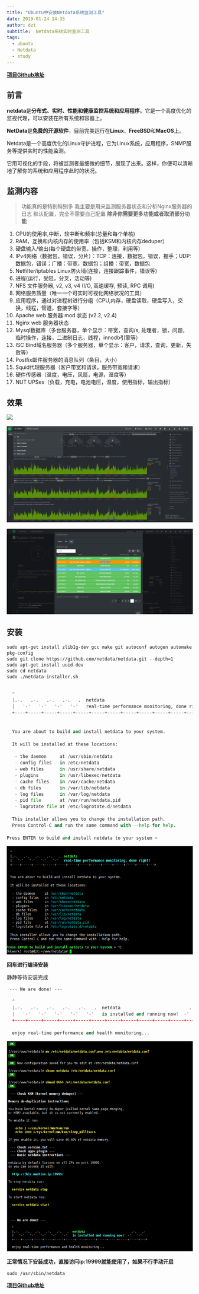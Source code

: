 ```yaml
---
title: "Ubuntu中安装Netdata系统监测工具"
date: 2019-01-24 14:35
author: dzt
subtitle:  Netdata系统实时监测工具
tags:
  - ubuntu
  - Netdata
  - study
---
```




[**项目Github地址**](https://github.com/ktsaou/netdata)



## 前言

**netdata**是**分布式、实时、性能和健康监控系统和应用程序**。它是一个高度优化的监视代理，可以安装在所有系统和容器上。

**NetData**是**免费的开源软件**，目前完美运行在**Linux**、**FreeBSD**和**MacOS**上。



Netdata是一个高度优化的Linux守护进程，它为Linux系统，应用程序，SNMP服务等提供实时的性能监测。

它用可视化的手段，将被监测者最细微的细节，展现了出来。这样，你便可以清晰地了解你的系统和应用程序此时的状况。





## 监测内容

> 功能真的是特别特别多
> 我主要是用来监测服务器状态和分析Nginx服务器的日志
> 默认配置，完全不需要自己配置
> **除非你需要更多功能或者取消部分功能**

1. CPU的使用率,中断，软中断和频率(总量和每个单核)
2. RAM，互换和内核内存的使用率（包括KSM和内核内存deduper）
3. 硬盘输入/输出(每个硬盘的带宽，操作，整理，利用等)
4. IPv4网络（数据包，错误，分片）：TCP：连接，数据包，错误，握手；UDP:  数据包，错误；广播：带宽，数据包；组播：带宽，数据包
5. Netfilter/iptables Linux防火墙(连接，连接跟踪事件，错误等)
6. 进程(运行，受阻，分叉，活动等)
7. NFS 文件服务器, v2, v3, v4 (I/O, 高速缓存, 预读, RPC 调用)
8. 网络服务质量（唯一一个可实时可视化网络状况的工具）
9. 应用程序，通过对进程树进行分组（CPU,内存，硬盘读取，硬盘写入，交换，线程，管道，套接字等）
10. Apache web 服务器 mod 状态 (v2.2, v2.4)
11. Nginx web 服务器状态
12. Mysql数据库（多台服务器，单个显示：带宽，查询/s, 处理者，锁，问题，临时操作，连接，二进制日志，线程，innodb引擎等）
13. ISC Bind域名服务器（多个服务器，单个显示：客户，请求，查询，更新，失败等）
14. Postfix邮件服务器的消息队列（条目，大小）
15. Squid代理服务器（客户带宽和请求，服务带宽和请求）
16. 硬件传感器（温度，电压，风扇，电源，湿度等）
17. NUT UPSes（负载，充电，电池电压，温度，使用指标，输出指标）





## 效果

![](https://raw.githubusercontent.com/yanshigou/yanshigou.github.io/master/img/t/Netdata.gif)

![](https://raw.githubusercontent.com/yanshigou/yanshigou.github.io/master/img/t/Netdata1.png)

![](https://raw.githubusercontent.com/yanshigou/yanshigou.github.io/master/img/t/Netdata2.png)

## 安装

```
sudo apt-get install zlib1g-dev gcc make git autoconf autogen automake pkg-config
sudo git clone https://github.com/netdata/netdata.git --depth=1
sudo apt-get install uuid-dev
sudo cd netdata
sudo ./netdata-installer.sh
```

```python

  ^
  |.-.   .-.   .-.   .-.   .  netdata                                        
  |   '-'   '-'   '-'   '-'   real-time performance monitoring, done right!  
  +----+-----+-----+-----+-----+-----+-----+-----+-----+-----+-----+-----+--->


  You are about to build and install netdata to your system.

  It will be installed at these locations:

   - the daemon     at /usr/sbin/netdata
   - config files   in /etc/netdata
   - web files      in /usr/share/netdata
   - plugins        in /usr/libexec/netdata
   - cache files    in /var/cache/netdata
   - db files       in /var/lib/netdata
   - log files      in /var/log/netdata
   - pid file       at /var/run/netdata.pid
   - logrotate file at /etc/logrotate.d/netdata

  This installer allows you to change the installation path.
  Press Control-C and run the same command with --help for help.

Press ENTER to build and install netdata to your system > 

```

![](https://raw.githubusercontent.com/yanshigou/yanshigou.github.io/master/img/t/netdata4.png)



**回车进行编译安装**

静静等待安装完成

```python
 --- We are done! --- 

  ^
  |.-.   .-.   .-.   .-.   .-.   .  netdata                          .-.   .-
  |   '-'   '-'   '-'   '-'   '-'   is installed and running now!  -'   '-'  
  +----+-----+-----+-----+-----+-----+-----+-----+-----+-----+-----+-----+--->

  enjoy real-time performance and health monitoring...
```

![](https://raw.githubusercontent.com/yanshigou/yanshigou.github.io/master/img/t/netdata3.png)



**正常情况下安装成功，直接访问ip:19999就能使用了，如果不行手动开启**

```
sudo /usr/sbin/netdata
```



[**项目Github地址**](https://github.com/ktsaou/netdata)